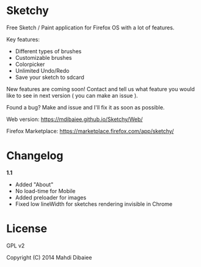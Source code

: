 Sketchy
=======

Free Sketch / Paint application for Firefox OS with a lot of features.

Key features:
* Different types of brushes 
* Customizable brushes 
* Colorpicker 
* Unlimited Undo/Redo 
* Save your sketch to sdcard 

New features are coming soon! Contact and tell us what feature you would like to see in next version ( you can make an issue ).

Found a bug? Make and issue and I'll fix it as soon as possible.

Web version: https://mdibaiee.github.io/Sketchy/Web/

Firefox Marketplace: https://marketplace.firefox.com/app/sketchy/

Changelog
=========

**1.1**
* Added "About"
* No load-time for Mobile
* Added preloader for images
* Fixed low lineWidth for sketches rendering invisible in Chrome

License
=======

GPL v2

Copyright (C) 2014 Mahdi Dibaiee
